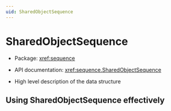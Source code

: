 ```yaml
---
uid: SharedObjectSequence
---
```


# SharedObjectSequence

* Package: <xref:sequence>
* API documentation: <xref:sequence.SharedObjectSequence>

* High level description of the data structure

## Using SharedObjectSequence effectively
